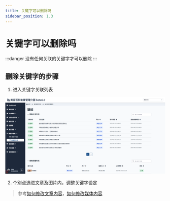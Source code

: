 ```yaml
---
title: 关键字可以删除吗
sidebar_position: 1.3
---
```


# 关键字可以删除吗

:::danger 没有任何关联的关键字才可以删除
:::

## 删除关键字的步骤

1. 进入关键字关联列表

![关联](img/show-related-02.png)

2. 个别点选进文章及图片内，调整关键字设定

> 参考[如何修改文章内容](../content/how-to-edit-article.md)，[如何修改媒体内容](../media/edit-media.md)
